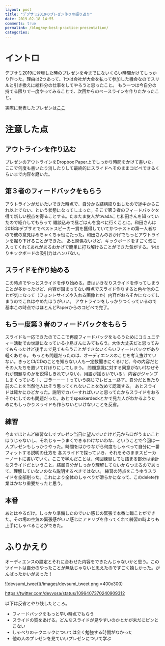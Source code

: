 ```yaml
---
layout: post
title: "デブサミ2019のプレゼン作りの振り返り"
date: 2019-02-18 14:55
comments: true
permalink: /blog/my-best-practice-presentation/
categories:
---
```


# イントロ

デブサミ2019に登壇した時のプレゼンを今までにないくらい時間かけてしっかり作った。理由は2つあって、1つは会社が大金を払って参加した機会なのでスリルと引き換えに給料分の仕事をしてやろうと思ったこと。
もう一つは今自分の持てる限りで一度やってみることで、次回からのベースラインを作りたかったこと。

実際に発表したプレゼンは[ここ](https://speakerdeck.com/kimh/cdwoshi-idao-siteshu-duan-shang-falsesohutoueakai-fa-wosiyou)

# 注意した点

## アウトラインを作り込む

プレゼンのアウトラインをDropbox Paper上でしっかり時間をかけて書いた。ここで何度も書いたり消したりして最終的にスライドへそのままコピペできるくらいまで内容を磨いた。

## 第３者のフィードバックをもらう

アウトラインがだいたいできた時点で、自分から結構絞り出したので途中からこれ以上でない、という状態になってしまった。そこで第３者のフィードバックを得て新しい視点を得ることする。たまたま友人がtwadaこと和田さんを知っていたので紹介してもらって
雑談込みで昼ごはんを食べに行くことに。和田さんは2018年デブサミでベストスピーカー賞を獲得していてかつテストの第一人者なので彼の意見はめちゃくちゃ役にたった。和田さんのおかげでもっとアウトラインを掘り下げることができた。
あと関係ないけど、キックボードをすごく気に入ってくれてあれがあるおかげで簡単に打ち解けることができた気がする。やはりキックボードの吸引力はハンパない。

## スライドを作り始める

この時点でやっとスライドを作り始める。昔はいきなりスライドを作ってしまうことが多かったけど、内容が固まってない時点でスライド作りすると色々他のことが気になって（フォントサイズや入れる画像とか）内容がおろそかになってしまうのでこれはやめたほうがいい。
アウトラインをしっかりつくっているので基本この時点ではほとんどPaperからのコピペで完了。

## もう一度第３者のフィードバックをもらう

スライドも一応できたのでここで再度フィードバックをもらうためにコミュニティー活動でお世話になっている小島さんにみてもらう。大体大丈夫だと思ってみてもらったけど後半まで見てもらうことができないくらいフィードバックがあり軽くあせる。
もっとも問題だったのは、オーディエンスのことを考え抜けていない。きっとCI/CDのことを知らない人も一定数聞きにくるけど、今の内容だとその人たちを置いてけぼりにしてしまう。
問題意識に対する同意がない!(なぜそれが問題なのかを説得しきれていない)、用語が揺らいでいる!、内容がジャンプしまくっている！、ゴラーーー！っていう感じでレビュー終了。自分だと当たり前のことを当然他人はそう思ってくれないことを改めて認識する。
あとスライドは確かにひどかった。説明でカバーすればいいと思ってたからスライドをおろそかにしてのも問題だった。あとでspeakerdeckとかで見た人がわかるようためにもしっかりスライドも作らないといけないことを反省。

## 練習

今までほとんど練習なしでプレゼン当日に望んでいたけど元から口がうまいことほうじゃないし、それじゃーうまくできるわけないわな、ということで今回は一人プレゼンもしっかりやった。時間をはかりながら何度もしゃべって自分に一番フィットする説明の仕方を
各スライドで探っていき、それをそのままスピーカーノートに書いていく。ここで学んだことは、何回練習しても詰まる部分は余計なスライドだということ。結局自分がしっかり理解してないからつまるのであって、理解していないのなら説明するべきではない。
練習の時点をこうゆうスライドを全部削った。これにより全体のしゃべりが滑らかになって、このdelete作業はかなり重要だったと思う。

## 本番

あとはやるだけ。しっかり準備したのでいい感じの緊張で本番に臨ことができた。その場の空気の緊張感がいい感じにアドリブを作ってくれて練習の時よりも上手にしゃべることができた。

# ふりかえり

オーディエンスの設定とそれに合わせた内容をできたんじゃないかと思う。このツイートは自分のやったことが無駄じゃないと思えたのですごく嬉しかった。がんばったかいがあった！

![devsumi_tweet](/images/devsumi_tweet.png =400x300)

https://twitter.com/devvosa/status/1096407370240909312


以下は反省とやり残したところ。

- フィードバックをもっと早い時点でもらう
- スライドの質をあげる。どんなスライドが見やすいのかとかが未だにピンとこない
- しゃべりのテクニックについては全く勉強する時間がなかった
- 他の人のプレゼンを見ていいプレゼンについて学ぶ
